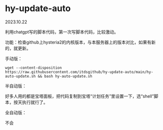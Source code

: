# hy-update-auto
2023.10.22

利用chatgpt写的脚本代码，第一次写脚本代码，比较激动。

功能：检查github上hysteria2的内核版本，与本服务器上的版本对比，如果有新的，就更新。


手动版：
```shell
wget --content-disposition https://raw.githubusercontent.com/itdsgithub/hy-update-auto/main/hy-auto-update.sh && bash hy-auto-update.sh
```

半自动版：

好多人用的都是宝塔面板，把代码复制到宝塔“计划任务”里设置一下，选“shell”脚本，按天执行就行了。

全自动版：

不会
